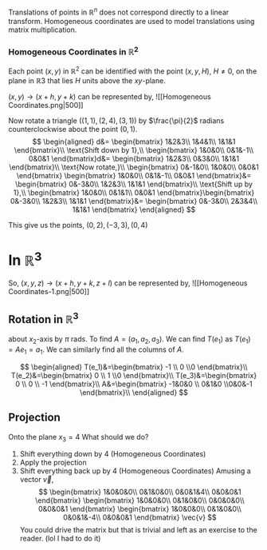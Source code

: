 Translations of points in $\mathbb{R}^n$ does not correspond directly to a linear transform. Homogeneous coordinates are used to model translations using matrix multiplication. 

### Homogeneous Coordinates in $\mathbb{R}^2$
Each point $(x, y)$ in $\mathbb{R}^2$ can be identified with the point $(x, y, H)$, $H \neq 0$, on the plane in $\mathbb{R}3$ that lies $H$ units above the $xy$-plane.

$(x,y) \rightarrow (x+h,y+k)$ can be represented by, 
![[Homogeneous Coordinates.png|500]]

Now rotate a triangle ($(1,1),(2,4),(3,1)$) by $\frac{\pi}{2}$ radians counterclockwise about the point $(0,1)$.
$$
\begin{aligned}
d&=
\begin{bmatrix}
1&2&3\\
1&4&1\\
1&1&1
\end{bmatrix}\\
\text{Shift down by 1},\\
\begin{bmatrix}
1&0&0\\
0&1&-1\\
0&0&1
\end{bmatrix}d&=
\begin{bmatrix}
1&2&3\\
0&3&0\\
1&1&1
\end{bmatrix}\\
\text{Now rotate,}\\
\begin{bmatrix}
0&-1&0\\
1&0&0\\
0&0&1
\end{bmatrix}
\begin{bmatrix}
1&0&0\\
0&1&-1\\
0&0&1
\end{bmatrix}&=
\begin{bmatrix}
0&-3&0\\
1&2&3\\
1&1&1
\end{bmatrix}\\
\text{Shift up by 1},\\
\begin{bmatrix}
1&0&0\\
0&1&1\\
0&0&1
\end{bmatrix}\begin{bmatrix}
0&-3&0\\
1&2&3\\
1&1&1
\end{bmatrix}&=
\begin{bmatrix}
0&-3&0\\
2&3&4\\
1&1&1
\end{bmatrix}
\end{aligned}
$$

This give us the points, $(0,2),(-3,3),(0,4)$

# In $\mathbb{R}^3$

So, $(x,y,z) \rightarrow (x+h,y+k,z+l)$ can be represented by, 
![[Homogeneous Coordinates-1.png|500]]


## Rotation in $\mathbb{R}^3$ 
about $x_2$-axis by $\pi$ rads.
To find $A=(a_1,a_2,a_3)$. We can find $T(e_1)$ as $T(e_1)=Ae_1=a_1$. We can similarly find all the columns of $A$.

$$
\begin{aligned}
T(e_1)&=\begin{bmatrix} -1 \\ 0 \\0 \end{bmatrix}\\
T(e_2)&=\begin{bmatrix} 0 \\ 1 \\0 \end{bmatrix}\\
T(e_3)&=\begin{bmatrix} 0 \\ 0 \\ -1 \end{bmatrix}\\
A&=\begin{bmatrix} -1&0&0 \\ 0&1&0 \\0&0&-1 \end{bmatrix}\\
\end{aligned}
$$

## Projection
Onto the plane $x_3=4$
What should we do?
1. Shift everything down by 4 (Homogeneous Coordinates)
2. Apply the projection
3. Shift everything back up by 4 (Homogeneous Coordinates)
Amusing a vector $\vec{v}$,
$$
\begin{bmatrix}
1&0&0&0\\
0&1&0&0\\
0&0&1&4\\
0&0&0&1
\end{bmatrix}
\begin{bmatrix}
1&0&0&0\\
0&1&0&0\\
0&0&0&0\\
0&0&0&1
\end{bmatrix}
\begin{bmatrix}
1&0&0&0\\
0&1&0&0\\
0&0&1&-4\\
0&0&0&1
\end{bmatrix}
\vec{v}
$$
You could drive the matrix but that is trivial and left as an exercise to the reader. (lol I had to do it)
